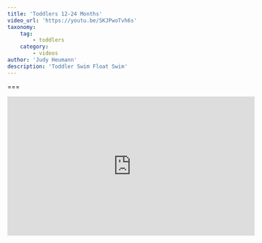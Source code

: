 ```yaml
---
title: 'Toddlers 12-24 Months'
video_url: 'https://youtu.be/SKJPwoTvh6s'
taxonomy:
    tag:
        - toddlers
    category:
        - videos
author: 'Judy Heumann'
description: 'Toddler Swim Float Swim'
---
```


===

<iframe width="560" height="315" src="https://www.youtube.com/embed/SKJPwoTvh6s" frameborder="0" allowfullscreen></iframe>

